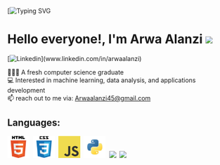 
   [![Typing SVG](https://i.pinimg.com/originals/d2/41/d1/d241d1214f4245ab1024c86a0059e84d.gif)
#  Hello everyone!, I'm Arwa Alanzi <img src="https://raw.githubusercontent.com/iampavangandhi/iampavangandhi/master/gifs/Hi.gif" width="30px">
[![Linkedin](https://img.shields.io/badge/LinkedIn-blue?style=for-the-badge&logo=linkedin&labelColor=blue&link=www.linkedin.com/in/arwaalanzi.)](www.linkedin.com/in/arwaalanzi)

👩🏻‍🎓 A fresh computer science graduate </br>
💻 Interested in machine learning, data analysis, and applications development</br>
📫 reach out to me via: <a href="mailto:kevinfeng.cs88@gmail.com">Arwaalanzi45@gmail.com</a>


## Languages:
<div>
  <img width=50px src="https://raw.githubusercontent.com/github/explore/80688e429a7d4ef2fca1e82350fe8e3517d3494d/topics/html/html.png">&nbsp;
  <img width=50px src="https://raw.githubusercontent.com/github/explore/80688e429a7d4ef2fca1e82350fe8e3517d3494d/topics/css/css.png">&nbsp;
  <img width=50px src="https://raw.githubusercontent.com/github/explore/80688e429a7d4ef2fca1e82350fe8e3517d3494d/topics/javascript/javascript.png">&nbsp;
  <img width=50px src="https://raw.githubusercontent.com/github/explore/80688e429a7d4ef2fca1e82350fe8e3517d3494d/topics/python/python.png">&nbsp;
  <img width=50px src="https://upload.wikimedia.org/wikipedia/commons/1/18/C_Programming_Language.svg">&nbsp;
  <img width=50px src="https://brandslogos.com/wp-content/uploads/images/large/java-logo-1.png">&nbsp;
</div>

</br>

